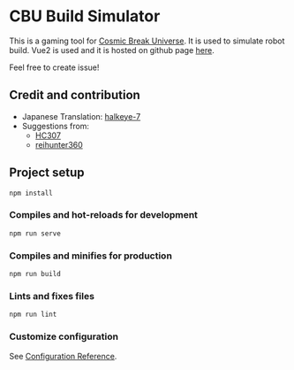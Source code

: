 # CBU Build Simulator

This is a gaming tool for [Cosmic Break Universe](https://cosmicbreak-universal.com/). It is used to simulate robot build. Vue2 is used and it is hosted on github page [here](https://wcqiter.github.io/cb-build-simulator/).

Feel free to create issue!

## Credit and contribution

- Japanese Translation: [halkeye-7](https://steamcommunity.com/id/halkeye777)
- Suggestions from:
  - [HC307](https://github.com/wcqiter/cb-build-simulator/issues?q=is%3Aissue+author%3AHC307)
  - [reihunter360](https://github.com/wcqiter/cb-build-simulator/issues?q=is%3Aissue+author%3Areihunter360)

## Project setup
```
npm install
```

### Compiles and hot-reloads for development
```
npm run serve
```

### Compiles and minifies for production
```
npm run build
```

### Lints and fixes files
```
npm run lint
```

### Customize configuration
See [Configuration Reference](https://cli.vuejs.org/config/).
